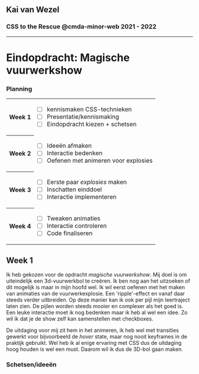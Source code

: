 ## Kai van Wezel

### CSS to the Rescue @cmda-minor-web 2021 - 2022

---

# Eindopdracht: Magische vuurwerkshow

### Planning

<table>
<tr>
<th>Week 1</th>
<td>

- [ ] kennismaken CSS-technieken
- [ ] Presentatie/kennismaking
- [ ] Eindopdracht kiezen + schetsen

</td>

</tr>
<tr>
<th>Week 2</th>
<td>

- [ ] Ideeën afmaken
- [ ] Interactie bedenken
- [ ] Oefenen met animeren voor explosies

</td>
</tr>
<tr>
<th>Week 3</th>
<td>

- [ ] Eerste paar _explosies_ maken
- [ ] Inschatten einddoel
- [ ] Interactie implementeren

</td>
</tr>
<tr>
<th>Week 4</th>
<td>

- [ ] Tweaken animaties
- [ ] Interactie controleren
- [ ] Code finaliseren

</td>
</tr>
</table>

## Week 1

Ik heb gekozen voor de opdracht _magische vuurwerkshow_. Mij doel is om uiteindelijk een 3d-vuurwerkbol te creëren. Ik ben nog aan het uitzoeken of dit mogelijk is maar in mijn hoofd wel. Ik wil eerst oefenen met het maken van animaties van de vuurwerkexplosie. Een 'ripple'-effect en vanaf daar steeds verder uitbreiden. Op deze manier kan ik ook per pijl mijn leertraject laten zien. De pijlen worden steeds mooier en complexer als het goed is.
Een leuke interactie moet ik nog bedenken maar ik heb al wel een idee. Zo wil ik dat je de show zelf kan samenstellen met checkboxes.

De uitdaging voor mij zit hem in het animeren, ik heb wel met transities gewerkt voor bijvoorbeeld de _hover_ state, maar nog nooit keyframes in de praktijk gebruikt. Wel heb ik al enige ervaring met CSS dus de uitdaging hoog houden is wel een must. Daarom wil ik dus de 3D-bol gaan maken.

### Schetsen/ideeën
